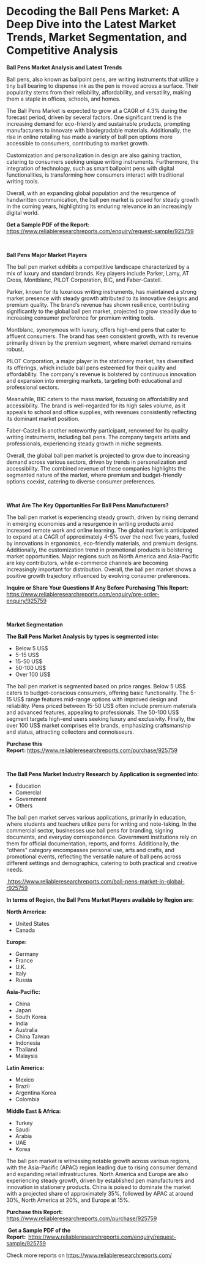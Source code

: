 <p><h1>Decoding the Ball Pens Market: A Deep Dive into the Latest Market Trends, Market Segmentation, and Competitive Analysis</h1></p><p><strong>Ball Pens Market Analysis and Latest Trends</strong></p>
<p><p>Ball pens, also known as ballpoint pens, are writing instruments that utilize a tiny ball bearing to dispense ink as the pen is moved across a surface. Their popularity stems from their reliability, affordability, and versatility, making them a staple in offices, schools, and homes.</p><p>The Ball Pens Market is expected to grow at a CAGR of 4.3% during the forecast period, driven by several factors. One significant trend is the increasing demand for eco-friendly and sustainable products, prompting manufacturers to innovate with biodegradable materials. Additionally, the rise in online retailing has made a variety of ball pen options more accessible to consumers, contributing to market growth.</p><p>Customization and personalization in design are also gaining traction, catering to consumers seeking unique writing instruments. Furthermore, the integration of technology, such as smart ballpoint pens with digital functionalities, is transforming how consumers interact with traditional writing tools. </p><p>Overall, with an expanding global population and the resurgence of handwritten communication, the ball pen market is poised for steady growth in the coming years, highlighting its enduring relevance in an increasingly digital world.</p></p>
<p><strong>Get a Sample PDF of the Report:&nbsp;</strong> <a href="https://www.reliableresearchreports.com/enquiry/request-sample/925759?utm_campaign=2205&utm_medium=2&utm_source=Github&utm_content=ia&utm_term=06022025&utm_id=ball-pens">https://www.reliableresearchreports.com/enquiry/request-sample/925759</a></p>
<p>&nbsp;</p>
<p><strong>Ball Pens Major Market Players</strong></p>
<p><p>The ball pen market exhibits a competitive landscape characterized by a mix of luxury and standard brands. Key players include Parker, Lamy, AT Cross, Montblanc, PILOT Corporation, BIC, and Faber-Castell. </p><p>Parker, known for its luxurious writing instruments, has maintained a strong market presence with steady growth attributed to its innovative designs and premium quality. The brand’s revenue has shown resilience, contributing significantly to the global ball pen market, projected to grow steadily due to increasing consumer preference for premium writing tools.</p><p>Montblanc, synonymous with luxury, offers high-end pens that cater to affluent consumers. The brand has seen consistent growth, with its revenue primarily driven by the premium segment, where market demand remains robust.</p><p>PILOT Corporation, a major player in the stationery market, has diversified its offerings, which include ball pens esteemed for their quality and affordability. The company's revenue is bolstered by continuous innovation and expansion into emerging markets, targeting both educational and professional sectors.</p><p>Meanwhile, BIC caters to the mass market, focusing on affordability and accessibility. The brand is well-regarded for its high sales volume, as it appeals to school and office supplies, with revenues consistently reflecting its dominant market position.</p><p>Faber-Castell is another noteworthy participant, renowned for its quality writing instruments, including ball pens. The company targets artists and professionals, experiencing steady growth in niche segments.</p><p>Overall, the global ball pen market is projected to grow due to increasing demand across various sectors, driven by trends in personalization and accessibility. The combined revenue of these companies highlights the segmented nature of the market, where premium and budget-friendly options coexist, catering to diverse consumer preferences.</p></p>
<p>&nbsp;</p>
<p><strong>What Are The Key Opportunities For Ball Pens Manufacturers?</strong></p>
<p><p>The ball pen market is experiencing steady growth, driven by rising demand in emerging economies and a resurgence in writing products amid increased remote work and online learning. The global market is anticipated to expand at a CAGR of approximately 4-5% over the next five years, fueled by innovations in ergonomics, eco-friendly materials, and premium designs. Additionally, the customization trend in promotional products is bolstering market opportunities. Major regions such as North America and Asia-Pacific are key contributors, while e-commerce channels are becoming increasingly important for distribution. Overall, the ball pen market shows a positive growth trajectory influenced by evolving consumer preferences.</p></p>
<p><strong>Inquire or Share Your Questions If Any Before Purchasing This Report:</strong> <a href="https://www.reliableresearchreports.com/enquiry/pre-order-enquiry/925759?utm_campaign=2205&utm_medium=2&utm_source=Github&utm_content=ia&utm_term=06022025&utm_id=ball-pens">https://www.reliableresearchreports.com/enquiry/pre-order-enquiry/925759</a></p>
<p>&nbsp;</p>
<p><strong>Market Segmentation</strong></p>
<p><strong>The Ball Pens Market Analysis by types is segmented into:</strong></p>
<p><ul><li>Below 5 US$</li><li>5-15 US$</li><li>15-50 US$</li><li>50-100 US$</li><li>Over 100 US$</li></ul></p>
<p><p>The ball pen market is segmented based on price ranges. Below 5 US$ caters to budget-conscious consumers, offering basic functionality. The 5-15 US$ range features mid-range options with improved design and reliability. Pens priced between 15-50 US$ often include premium materials and advanced features, appealing to professionals. The 50-100 US$ segment targets high-end users seeking luxury and exclusivity. Finally, the over 100 US$ market comprises elite brands, emphasizing craftsmanship and status, attracting collectors and connoisseurs.</p></p>
<p><strong>Purchase this Report:&nbsp;</strong><a href="https://www.reliableresearchreports.com/purchase/925759?utm_campaign=2205&utm_medium=2&utm_source=Github&utm_content=ia&utm_term=06022025&utm_id=ball-pens">https://www.reliableresearchreports.com/purchase/925759</a></p>
<p>&nbsp;</p>
<p><strong>The Ball Pens Market Industry Research by Application is segmented into:</strong></p>
<p><ul><li>Education</li><li>Comercial</li><li>Government</li><li>Others</li></ul></p>
<p><p>The ball pen market serves various applications, primarily in education, where students and teachers utilize pens for writing and note-taking. In the commercial sector, businesses use ball pens for branding, signing documents, and everyday correspondence. Government institutions rely on them for official documentation, reports, and forms. Additionally, the "others" category encompasses personal use, arts and crafts, and promotional events, reflecting the versatile nature of ball pens across different settings and demographics, catering to both practical and creative needs.</p></p>
<p><a href="https://www.reliableresearchreports.com/ball-pens-market-in-global-r925759?utm_campaign=2205&utm_medium=2&utm_source=Github&utm_content=ia&utm_term=06022025&utm_id=ball-pens">&nbsp;https://www.reliableresearchreports.com/ball-pens-market-in-global-r925759</a></p>
<p><strong>In terms of Region, the Ball Pens Market Players available by Region are:</strong></p>
<p>
    <p> <strong> North America: </strong>
        <ul>
            <li>United States</li>
            <li>Canada</li>
        </ul>
        </p> 
    <p> <strong> Europe: </strong>
        <ul>
            <li>Germany</li>
            <li>France</li>
            <li>U.K.</li>
            <li>Italy</li>
            <li>Russia</li>
        </ul>
        </p> 
    <p> <strong> Asia-Pacific: </strong>
        <ul>
            <li>China</li>
            <li>Japan</li>
            <li>South Korea</li>
            <li>India</li>
            <li>Australia</li>
            <li>China Taiwan</li>
            <li>Indonesia</li>
            <li>Thailand</li>
            <li>Malaysia</li>
        </ul>
        </p> 
    <p> <strong> Latin America: </strong>
        <ul>
            <li>Mexico</li>
            <li>Brazil</li>
            <li>Argentina Korea</li>
            <li>Colombia</li>
        </ul>
        </p> 
    <p> <strong> Middle East & Africa: </strong>
        <ul>
            <li>Turkey</li>
            <li>Saudi</li>
            <li>Arabia</li>
            <li>UAE</li>
            <li>Korea</li>
        </ul>
    </p>
    </p>
<p><p>The ball pen market is witnessing notable growth across various regions, with the Asia-Pacific (APAC) region leading due to rising consumer demand and expanding retail infrastructures. North America and Europe are also experiencing steady growth, driven by established pen manufacturers and innovation in stationery products. China is poised to dominate the market with a projected share of approximately 35%, followed by APAC at around 30%, North America at 20%, and Europe at 15%.</p></p>
<p><strong>Purchase this Report: </strong><a href="https://www.reliableresearchreports.com/purchase/925759?utm_campaign=2205&utm_medium=2&utm_source=Github&utm_content=ia&utm_term=06022025&utm_id=ball-pens">https://www.reliableresearchreports.com/purchase/925759</a></p>
<p>&nbsp;<strong>Get a Sample PDF of the Report:&nbsp;&nbsp;</strong><a href="https://www.reliableresearchreports.com/enquiry/request-sample/925759?utm_campaign=2205&utm_medium=2&utm_source=Github&utm_content=ia&utm_term=06022025&utm_id=ball-pens">https://www.reliableresearchreports.com/enquiry/request-sample/925759</a></p>
<p><strong></strong></p>
<p>Check more reports on <a href="https://www.reliableresearchreports.com/?utm_campaign=2205&utm_medium=2&utm_source=Github&utm_content=ia&utm_term=06022025&utm_id=ball-pens">https://www.reliableresearchreports.com/</a></p>